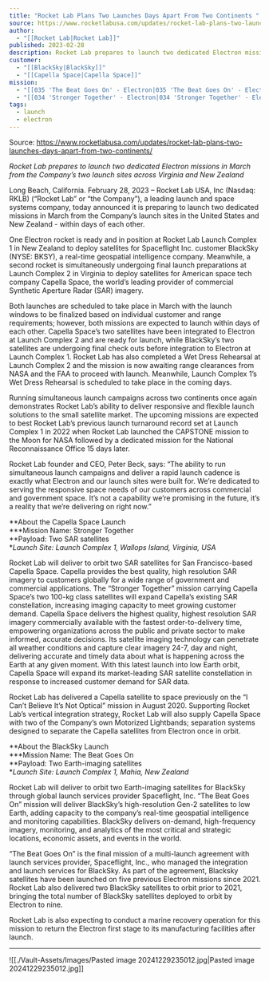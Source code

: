 ```yaml
---
title: "Rocket Lab Plans Two Launches Days Apart From Two Continents "
source: https://www.rocketlabusa.com/updates/rocket-lab-plans-two-launches-days-apart-from-two-continents/
author:
  - "[[Rocket Lab|Rocket Lab]]"
published: 2023-02-28
description: Rocket Lab prepares to launch two dedicated Electron missions in March from the Company’s two launch sites across Virginia and New Zealand
customer:
  - "[[BlackSky|BlackSky]]"
  - "[[Capella Space|Capella Space]]"
mission:
  - "[[035 'The Beat Goes On' - Electron|035 'The Beat Goes On' - Electron]]"
  - "[[034 'Stronger Together' - Electron|034 'Stronger Together' - Electron]]"
tags:
  - launch
  - electron
---
```


Source: https://www.rocketlabusa.com/updates/rocket-lab-plans-two-launches-days-apart-from-two-continents/

*Rocket Lab prepares to launch two dedicated Electron missions in March from the Company’s two launch sites across Virginia and New Zealand* 

Long Beach, California. February 28, 2023 – Rocket Lab USA, Inc (Nasdaq: RKLB) (“Rocket Lab” or “the Company”), a leading launch and space systems company, today announced it is preparing to launch two dedicated missions in March from the Company’s launch sites in the United States and New Zealand - within days of each other.

One Electron rocket is ready and in position at Rocket Lab Launch Complex 1 in New Zealand to deploy satellites for Spaceflight Inc. customer BlackSky (NYSE: BKSY), a real-time geospatial intelligence company. Meanwhile, a second rocket is simultaneously undergoing final launch preparations at Launch Complex 2 in Virginia to deploy satellites for American space tech company Capella Space, the world’s leading provider of commercial Synthetic Aperture Radar (SAR) imagery.

Both launches are scheduled to take place in March with the launch windows to be finalized based on individual customer and range requirements; however, both missions are expected to launch within days of each other. Capella Space’s two satellites have been integrated to Electron at Launch Complex 2 and are ready for launch, while BlackSky’s two satellites are undergoing final check outs before integration to Electron at Launch Complex 1. Rocket Lab has also completed a Wet Dress Rehearsal at Launch Complex 2 and the mission is now awaiting range clearances from NASA and the FAA to proceed with launch. Meanwhile, Launch Complex 1’s Wet Dress Rehearsal is scheduled to take place in the coming days.

Running simultaneous launch campaigns across two continents once again demonstrates Rocket Lab’s ability to deliver responsive and flexible launch solutions to the small satellite market. The upcoming missions are expected to best Rocket Lab’s previous launch turnaround record set at Launch Complex 1 in 2022 when Rocket Lab launched the CAPSTONE mission to the Moon for NASA followed by a dedicated mission for the National Reconnaissance Office 15 days later.

Rocket Lab founder and CEO, Peter Beck, says: “The ability to run simultaneous launch campaigns and deliver a rapid launch cadence is exactly what Electron and our launch sites were built for. We’re dedicated to serving the responsive space needs of our customers across commercial and government space. It’s not a capability we’re promising in the future, it’s a reality that we’re delivering on right now.”

**About the Capella Space Launch  
***Mission Name: Stronger Together  
**Payload: Two SAR satellites  
**Launch Site: Launch Complex 1, Wallops Island, Virginia, USA*

Rocket Lab will deliver to orbit two SAR satellites for San Francisco-based Capella Space. Capella provides the best quality, high resolution SAR imagery to customers globally for a wide range of government and commercial applications. The “Stronger Together” mission carrying Capella Space’s two 100-kg class satellites will expand Capella’s existing SAR constellation, increasing imaging capacity to meet growing customer demand. Capella Space delivers the highest quality, highest resolution SAR imagery commercially available with the fastest order-to-delivery time, empowering organizations across the public and private sector to make informed, accurate decisions. Its satellite imaging technology can penetrate all weather conditions and capture clear imagery 24-7, day and night, delivering accurate and timely data about what is happening across the Earth at any given moment. With this latest launch into low Earth orbit, Capella Space will expand its market-leading SAR satellite constellation in response to increased customer demand for SAR data.

Rocket Lab has delivered a Capella satellite to space previously on the “I Can’t Believe It’s Not Optical” mission in August 2020. Supporting Rocket Lab’s vertical integration strategy, Rocket Lab will also supply Capella Space with two of the Company’s own Motorized Lightbands; separation systems designed to separate the Capella satellites from Electron once in orbit.

**About the BlackSky Launch  
***Mission Name: The Beat Goes On  
**Payload: Two Earth-imaging satellites  
**Launch Site: Launch Complex 1, Mahia, New Zealand*

Rocket Lab will deliver to orbit two Earth-imaging satellites for BlackSky through global launch services provider Spaceflight, Inc. “The Beat Goes On” mission will deliver BlackSky’s high-resolution Gen-2 satellites to low Earth, adding capacity to the company’s real-time geospatial intelligence and monitoring capabilities. BlackSky delivers on-demand, high-frequency imagery, monitoring, and analytics of the most critical and strategic locations, economic assets, and events in the world.

“The Beat Goes On” is the final mission of a multi-launch agreement with launch services provider, Spaceflight, Inc., who managed the integration and launch services for BlackSky. As part of the agreement, Blacksky satellites have been launched on five previous Electron missions since 2021. Rocket Lab also delivered two BlackSky satellites to orbit prior to 2021, bringing the total number of BlackSky satellites deployed to orbit by Electron to nine.

Rocket Lab is also expecting to conduct a marine recovery operation for this mission to return the Electron first stage to its manufacturing facilities after launch.

---

![[./Vault-Assets/Images/Pasted image 20241229235012.jpg|Pasted image 20241229235012.jpg]]